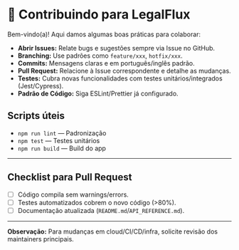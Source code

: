 
# 🤝 Contribuindo para LegalFlux

Bem-vindo(a)! Aqui damos algumas boas práticas para colaborar:

- **Abrir Issues:** Relate bugs e sugestões sempre via Issue no GitHub.
- **Branching:** Use padrões como `feature/xxx`, `hotfix/xxx`.
- **Commits:** Mensagens claras e em português/inglês padrão.
- **Pull Request:** Relacione à Issue correspondente e detalhe as mudanças.
- **Testes:** Cubra novas funcionalidades com testes unitários/integrados (Jest/Cypress).
- **Padrão de Código:** Siga ESLint/Prettier já configurado.

## Scripts úteis

- `npm run lint`   — Padronização
- `npm test`       — Testes unitários
- `npm run build`  — Build do app

---

## Checklist para Pull Request

- [ ] Código compila sem warnings/errors.
- [ ] Testes automatizados cobrem o novo código (>80%).
- [ ] Documentação atualizada (`README.md`/`API_REFERENCE.md`).

---

**Observação:** Para mudanças em cloud/CI/CD/infra, solicite revisão dos maintainers principais.

